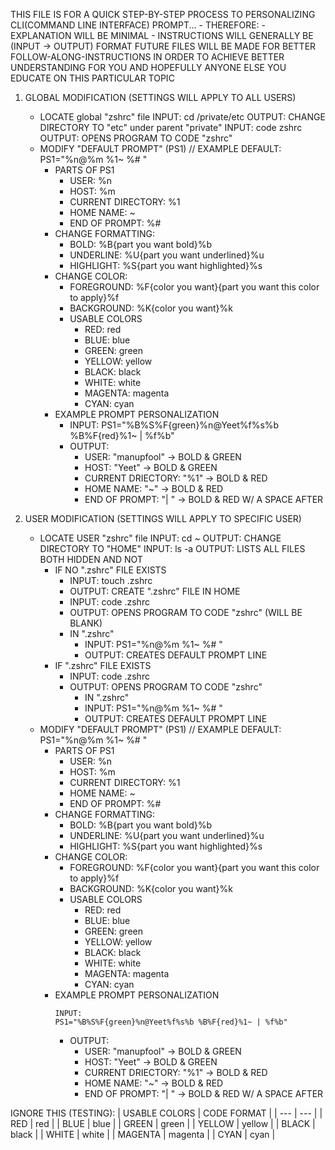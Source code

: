 THIS FILE IS FOR A QUICK STEP-BY-STEP PROCESS TO PERSONALIZING CLI(COMMAND LINE INTERFACE) PROMPT...
    - THEREFORE:
    - EXPLANATION WILL BE MINIMAL
    - INSTRUCTIONS WILL GENERALLY BE (INPUT -> OUTPUT) FORMAT
FUTURE FILES WILL BE MADE FOR BETTER FOLLOW-ALONG-INSTRUCTIONS IN ORDER TO ACHIEVE BETTER UNDERSTANDING FOR YOU AND HOPEFULLY ANYONE ELSE YOU EDUCATE ON THIS PARTICULAR TOPIC

1. GLOBAL MODIFICATION (SETTINGS WILL APPLY TO ALL USERS)
    - LOCATE global "zshrc" file
        INPUT: cd /private/etc
        OUTPUT: CHANGE DIRECTORY TO "etc" under parent "private"
        INPUT: code zshrc
        OUTPUT: OPENS PROGRAM TO CODE "zshrc"
    - MODIFY "DEFAULT PROMPT" (PS1) // EXAMPLE DEFAULT: PS1="%n@%m %1~ %# "
        - PARTS OF PS1
            - USER: %n
            - HOST: %m
            - CURRENT DIRECTORY: %1
            - HOME NAME: ~
            - END OF PROMPT: %#
        - CHANGE FORMATTING:
            - BOLD: %B{part you want bold}%b
            - UNDERLINE: %U{part you want underlined}%u
            - HIGHLIGHT: %S{part you want highlighted}%s
        - CHANGE COLOR:
            - FOREGROUND: %F{color you want}{part you want this color to apply}%f
            - BACKGROUND: %K{color you want}%k
            - USABLE COLORS
                - RED: red
                - BLUE: blue
                - GREEN: green
                - YELLOW: yellow
                - BLACK: black
                - WHITE: white
                - MAGENTA: magenta
                - CYAN: cyan
        - EXAMPLE PROMPT PERSONALIZATION
            - INPUT: PS1="%B%S%F{green}%n@Yeet%f%s%b %B%F{red}%1~ | %f%b"
            - OUTPUT:
                - USER: "manupfool" -> BOLD & GREEN
                - HOST: "Yeet" -> BOLD & GREEN
                - CURRENT DRIECTORY: "%1" -> BOLD & RED
                - HOME NAME: "~" -> BOLD & RED
                - END OF PROMPT: "| " -> BOLD & RED W/ A SPACE AFTER

2. USER MODIFICATION (SETTINGS WILL APPLY TO SPECIFIC USER)
    - LOCATE USER "zshrc" file
        INPUT: cd ~
        OUTPUT: CHANGE DIRECTORY TO "HOME"
        INPUT: ls -a
        OUTPUT: LISTS ALL FILES BOTH HIDDEN AND NOT
        - IF NO ".zshrc" FILE EXISTS
            - INPUT: touch .zshrc
            - OUTPUT: CREATE ".zshrc" FILE IN HOME
            - INPUT: code .zshrc
            - OUTPUT: OPENS PROGRAM TO CODE "zshrc" (WILL BE BLANK)
            - IN ".zshrc"
                - INPUT: PS1="%n@%m %1~ %# "
                - OUTPUT: CREATES DEFAULT PROMPT LINE
        - IF ".zshrc" FILE EXISTS
            - INPUT: code .zshrc
            - OUTPUT: OPENS PROGRAM TO CODE "zshrc"
                - IN ".zshrc"
                - INPUT: PS1="%n@%m %1~ %# "
                - OUTPUT: CREATES DEFAULT PROMPT LINE
    - MODIFY "DEFAULT PROMPT" (PS1) // EXAMPLE DEFAULT: PS1="%n@%m %1~ %# "
        - PARTS OF PS1
            - USER: %n
            - HOST: %m
            - CURRENT DIRECTORY: %1
            - HOME NAME: ~
            - END OF PROMPT: %#
        - CHANGE FORMATTING:
            - BOLD: %B{part you want bold}%b
            - UNDERLINE: %U{part you want underlined}%u
            - HIGHLIGHT: %S{part you want highlighted}%s
        - CHANGE COLOR:
            - FOREGROUND: %F{color you want}{part you want this color to apply}%f
            - BACKGROUND: %K{color you want}%k
            - USABLE COLORS
                - RED: red
                - BLUE: blue
                - GREEN: green
                - YELLOW: yellow
                - BLACK: black
                - WHITE: white
                - MAGENTA: magenta
                - CYAN: cyan
        - EXAMPLE PROMPT PERSONALIZATION
            ```terminal
            INPUT: 
            PS1="%B%S%F{green}%n@Yeet%f%s%b %B%F{red}%1~ | %f%b"
             ```
            - OUTPUT:
                - USER: "manupfool" -> BOLD & GREEN
                - HOST: "Yeet" -> BOLD & GREEN
                - CURRENT DRIECTORY: "%1" -> BOLD & RED
                - HOME NAME: "~" -> BOLD & RED
                - END OF PROMPT: "| " -> BOLD & RED W/ A SPACE AFTER


IGNORE THIS (TESTING):
| USABLE COLORS | CODE FORMAT |
| --- | --- |
| RED | red |
| BLUE | blue |
| GREEN | green |
| YELLOW | yellow |
| BLACK | black |
| WHITE | white |
| MAGENTA | magenta |
| CYAN | cyan |
